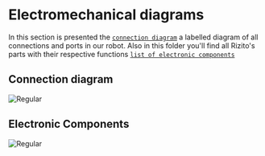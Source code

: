 Electromechanical diagrams
====

In this section is presented the  [`connection diagram`](https://github.com/csvprobotica/Rizitos_2025/tree/main/schemes/Connection%20diagram) a labelled diagram of all connections and ports in our robot. Also in this folder you'll find all Rizito's parts with their respective functions [`list of electronic components`](https://github.com/csvprobotica/Rizitos_2025/tree/main/schemes/Electromechanical%20Components) 

## Connection diagram
![Regular](https://github.com/csvprobotica/Rizitos_2025/blob/main/schemes/Connection%20diagram/Captura%20de%20pantalla%202025-07-01%20a%20la(s)%2011.29.04.png)

## Electronic Components
![Regular](https://github.com/csvprobotica/Team-Rizitos_WRO2025/blob/main/schemes/Electromechanical%20Components/Captura%20de%20pantalla%202025-07-13%20a%20la(s)%2018.01.44.png)

